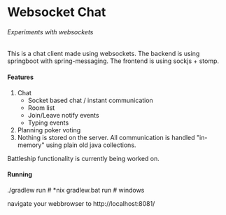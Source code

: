 # Websocket Chat
###### Experiments with websockets

This is a chat client made using websockets. The backend is using springboot with spring-messaging. The frontend is using sockjs + stomp.

#### Features

1. Chat
   * Socket based chat / instant communication
   * Room list
   * Join/Leave notify events
   * Typing events
2. Planning poker voting
3. Nothing is stored on the server. All communication is handled "in-memory" using plain old java collections.

Battleship functionality is currently being worked on.

#### Running

./gradlew run     # *nix
gradlew.bat run   # windows

navigate your webbrowser to http://localhost:8081/
